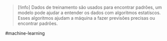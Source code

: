 
>[!info] Dados de treinamento são usados para encontrar padrões, um modelo pode ajudar a entender os dados com algoritmos estatíscos. Esses algoritmos ajudam a máquina a fazer previsões precisas ou encontrar padrões.

#machine-learning 